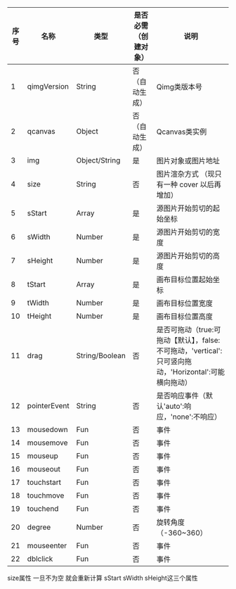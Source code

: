 | 序号 | 名称 | 类型 | 是否必需（创建对象） | 说明 |
| --- | --- | --- | --- | --- |
| 1 | qimgVersion | String | 否（自动生成） | Qimg类版本号 |
| 2 | qcanvas | Object | 否（自动生成） | Qcanvas类实例 |
| 3 | img | Object/String | 是 | 图片对象或图片地址 |
| 4 | size | String | 否 | 图片渲杂方式 （现只有一种 cover 以后再增加） |
| 5 | sStart | Array | 是 | 源图片开始剪切的起始坐标 |
| 6 | sWidth | Number | 是 | 源图片开始剪切的宽度 |
| 7 | sHeight | Number | 是 | 源图片开始剪切的高度 |
| 8 | tStart | Array | 是 | 画布目标位置起始坐标 |
| 9 | tWidth | Number | 是 | 画布目标位置宽度 |
| 10 | tHeight | Number | 是 | 画布目标位置高度 |
| 11 | drag | String/Boolean | 否 | 是否可拖动（true:可拖动【默认】，false:不可拖动，'vertical':只可竖向拖动，'Horizontal':可能横向拖动） |
| 12 | pointerEvent | String | 否 | 是否响应事件（默认'auto':响应，'none':不响应） |
| 13 | mousedown | Fun | 否 | 事件 |
| 14 | mousemove | Fun | 否 | 事件 |
| 15 | mouseup | Fun | 否 | 事件 |
| 16 | mouseout | Fun | 否 | 事件 |
| 17 | touchstart | Fun | 否 | 事件 |
| 18 | touchmove | Fun | 否 | 事件 |
| 19 | touchend | Fun | 否 | 事件 |
| 20 | degree | Number | 否 | 旋转角度（-360~360） |
| 21 | mouseenter | Fun | 否 | 事件 |
| 22 | dblclick | Fun | 否 | 事件 |




size属性 一旦不为空 就会重新计算 sStart sWidth sHeight这三个属性

